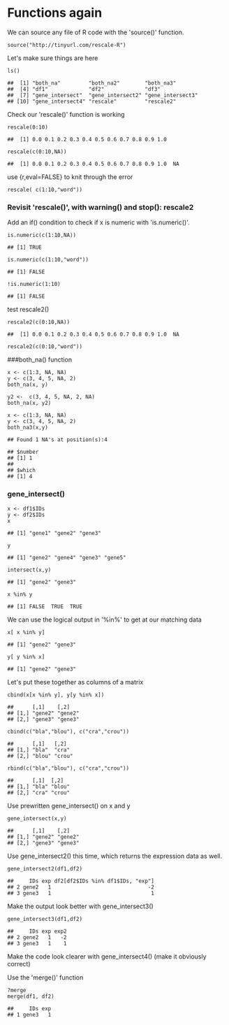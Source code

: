 Functions again
===============

We can source any file of R code with the 'source()' function.

    source("http://tinyurl.com/rescale-R")

Let's make sure things are here

    ls()

    ##  [1] "both_na"         "both_na2"        "both_na3"       
    ##  [4] "df1"             "df2"             "df3"            
    ##  [7] "gene_intersect"  "gene_intersect2" "gene_intersect3"
    ## [10] "gene_intersect4" "rescale"         "rescale2"

Check our 'rescale()' function is working

    rescale(0:10)

    ##  [1] 0.0 0.1 0.2 0.3 0.4 0.5 0.6 0.7 0.8 0.9 1.0

    rescale(c(0:10,NA))

    ##  [1] 0.0 0.1 0.2 0.3 0.4 0.5 0.6 0.7 0.8 0.9 1.0  NA

use {r,eval=FALSE} to knit through the error

    rescale( c(1:10,"word"))

### Revisit 'rescale()', with warning() and stop(): rescale2

Add an if() condition to check if x is numeric with 'is.numeric()'.

    is.numeric(c(1:10,NA))

    ## [1] TRUE

    is.numeric(c(1:10,"word"))

    ## [1] FALSE

    !is.numeric(1:10)

    ## [1] FALSE

test rescale2()

    rescale2(c(0:10,NA))

    ##  [1] 0.0 0.1 0.2 0.3 0.4 0.5 0.6 0.7 0.8 0.9 1.0  NA

    rescale2(c(0:10,"word"))

\#\#\#both\_na() function

    x <- c(1:3, NA, NA)
    y <- c(3, 4, 5, NA, 2)
    both_na(x, y)

    y2 <-  c(3, 4, 5, NA, 2, NA)
    both_na(x, y2)

    x <- c(1:3, NA, NA)
    y <- c(3, 4, 5, NA, 2)
    both_na3(x,y)

    ## Found 1 NA's at position(s):4

    ## $number
    ## [1] 1
    ## 
    ## $which
    ## [1] 4

### gene\_intersect()

    x <- df1$IDs
    y <- df2$IDs
    x

    ## [1] "gene1" "gene2" "gene3"

    y

    ## [1] "gene2" "gene4" "gene3" "gene5"

    intersect(x,y)

    ## [1] "gene2" "gene3"

    x %in% y

    ## [1] FALSE  TRUE  TRUE

We can use the logical output in '%in%' to get at our matching data

    x[ x %in% y]

    ## [1] "gene2" "gene3"

    y[ y %in% x]

    ## [1] "gene2" "gene3"

Let's put these together as columns of a matrix

    cbind(x[x %in% y], y[y %in% x])

    ##      [,1]    [,2]   
    ## [1,] "gene2" "gene2"
    ## [2,] "gene3" "gene3"

    cbind(c("bla","blou"), c("cra","crou"))

    ##      [,1]   [,2]  
    ## [1,] "bla"  "cra" 
    ## [2,] "blou" "crou"

    rbind(c("bla","blou"), c("cra","crou"))

    ##      [,1]  [,2]  
    ## [1,] "bla" "blou"
    ## [2,] "cra" "crou"

Use prewritten gene\_intersect() on x and y

    gene_intersect(x,y)

    ##      [,1]    [,2]   
    ## [1,] "gene2" "gene2"
    ## [2,] "gene3" "gene3"

Use gene\_intersect2() this time, which returns the expression data as
well.

    gene_intersect2(df1,df2)

    ##     IDs exp df2[df2$IDs %in% df1$IDs, "exp"]
    ## 2 gene2   1                               -2
    ## 3 gene3   1                                1

Make the output look better with gene\_intersect3()

    gene_intersect3(df1,df2)

    ##     IDs exp exp2
    ## 2 gene2   1   -2
    ## 3 gene3   1    1

Make the code look clearer with gene\_intersect4() (make it obviously
correct)

Use the 'merge()' function

    ?merge
    merge(df1, df2)

    ##     IDs exp
    ## 1 gene3   1
